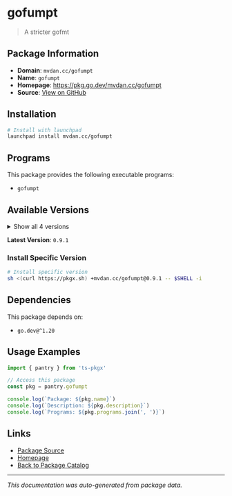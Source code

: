 # gofumpt

> A stricter gofmt

## Package Information

- **Domain**: `mvdan.cc/gofumpt`
- **Name**: `gofumpt`
- **Homepage**: https://pkg.go.dev/mvdan.cc/gofumpt
- **Source**: [View on GitHub](https://github.com/pkgxdev/pantry/tree/main/projects/mvdan.cc/gofumpt/package.yml)

## Installation

```bash
# Install with launchpad
launchpad install mvdan.cc/gofumpt
```

## Programs

This package provides the following executable programs:

- `gofumpt`

## Available Versions

<details>
<summary>Show all 4 versions</summary>

- `0.9.1`, `0.9.0`, `0.8.0`, `0.7.0`

</details>

**Latest Version**: `0.9.1`

### Install Specific Version

```bash
# Install specific version
sh <(curl https://pkgx.sh) +mvdan.cc/gofumpt@0.9.1 -- $SHELL -i
```

## Dependencies

This package depends on:

- `go.dev@^1.20`

## Usage Examples

```typescript
import { pantry } from 'ts-pkgx'

// Access this package
const pkg = pantry.gofumpt

console.log(`Package: ${pkg.name}`)
console.log(`Description: ${pkg.description}`)
console.log(`Programs: ${pkg.programs.join(', ')}`)
```

## Links

- [Package Source](https://github.com/pkgxdev/pantry/tree/main/projects/mvdan.cc/gofumpt/package.yml)
- [Homepage](https://pkg.go.dev/mvdan.cc/gofumpt)
- [Back to Package Catalog](../../../package-catalog.md)

---

*This documentation was auto-generated from package data.*
